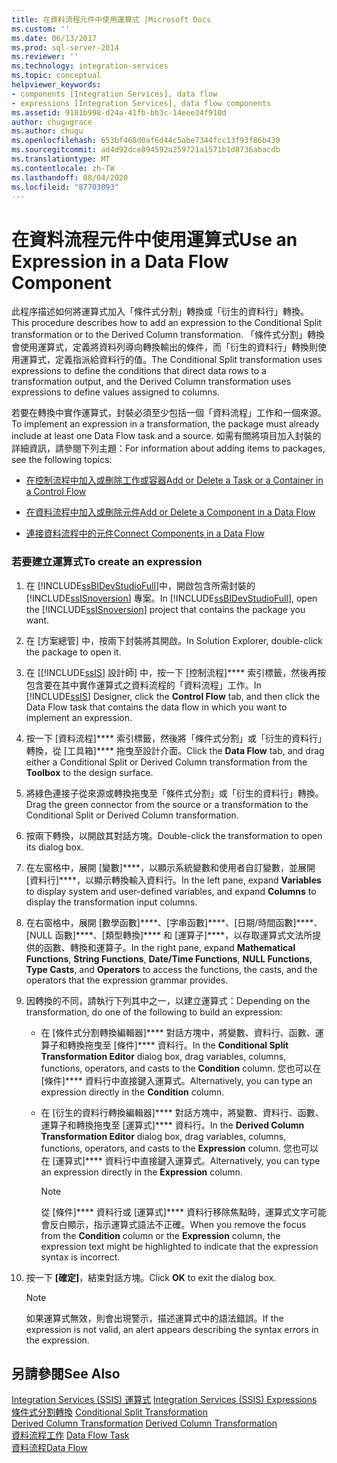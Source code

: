 ```yaml
---
title: 在資料流程元件中使用運算式 |Microsoft Docs
ms.custom: ''
ms.date: 06/13/2017
ms.prod: sql-server-2014
ms.reviewer: ''
ms.technology: integration-services
ms.topic: conceptual
helpviewer_keywords:
- components [Integration Services], data flow
- expressions [Integration Services], data flow components
ms.assetid: 9181b998-d24a-41fb-bb3c-14eee34f910d
author: chugugrace
ms.author: chugu
ms.openlocfilehash: 653bf468d0af6d44c5abe7344fcc13f93f86b430
ms.sourcegitcommit: ad4d92dce894592a259721a1571b1d8736abacdb
ms.translationtype: MT
ms.contentlocale: zh-TW
ms.lasthandoff: 08/04/2020
ms.locfileid: "87703093"
---
```

# <a name="use-an-expression-in-a-data-flow-component"></a><span data-ttu-id="20a50-102">在資料流程元件中使用運算式</span><span class="sxs-lookup"><span data-stu-id="20a50-102">Use an Expression in a Data Flow Component</span></span>
  <span data-ttu-id="20a50-103">此程序描述如何將運算式加入「條件式分割」轉換或「衍生的資料行」轉換。</span><span class="sxs-lookup"><span data-stu-id="20a50-103">This procedure describes how to add an expression to the Conditional Split transformation or to the Derived Column transformation.</span></span> <span data-ttu-id="20a50-104">「條件式分割」轉換會使用運算式，定義將資料列導向轉換輸出的條件，而「衍生的資料行」轉換則使用運算式，定義指派給資料行的值。</span><span class="sxs-lookup"><span data-stu-id="20a50-104">The Conditional Split transformation uses expressions to define the conditions that direct data rows to a transformation output, and the Derived Column transformation uses expressions to define values assigned to columns.</span></span>  
  
 <span data-ttu-id="20a50-105">若要在轉換中實作運算式，封裝必須至少包括一個「資料流程」工作和一個來源。</span><span class="sxs-lookup"><span data-stu-id="20a50-105">To implement an expression in a transformation, the package must already include at least one Data Flow task and a source.</span></span> <span data-ttu-id="20a50-106">如需有關將項目加入封裝的詳細資訊，請參閱下列主題：</span><span class="sxs-lookup"><span data-stu-id="20a50-106">For information about adding items to packages, see the following topics:</span></span>  
  
-   [<span data-ttu-id="20a50-107">在控制流程中加入或刪除工作或容器</span><span class="sxs-lookup"><span data-stu-id="20a50-107">Add or Delete a Task or a Container in a Control Flow</span></span>](control-flow/add-or-delete-a-task-or-a-container-in-a-control-flow.md)  
    
  
-   [<span data-ttu-id="20a50-108">在資料流程中加入或刪除元件</span><span class="sxs-lookup"><span data-stu-id="20a50-108">Add or Delete a Component in a Data Flow</span></span>](data-flow/add-or-delete-a-component-in-a-data-flow.md)  
  
-   [<span data-ttu-id="20a50-109">連接資料流程中的元件</span><span class="sxs-lookup"><span data-stu-id="20a50-109">Connect Components in a Data Flow</span></span>](data-flow/connect-components-in-a-data-flow.md)  
  
### <a name="to-create-an-expression"></a><span data-ttu-id="20a50-110">若要建立運算式</span><span class="sxs-lookup"><span data-stu-id="20a50-110">To create an expression</span></span>  
  
1.  <span data-ttu-id="20a50-111">在 [!INCLUDE[ssBIDevStudioFull](../includes/ssbidevstudiofull-md.md)]中，開啟包含所需封裝的 [!INCLUDE[ssISnoversion](../includes/ssisnoversion-md.md)] 專案。</span><span class="sxs-lookup"><span data-stu-id="20a50-111">In [!INCLUDE[ssBIDevStudioFull](../includes/ssbidevstudiofull-md.md)], open the [!INCLUDE[ssISnoversion](../includes/ssisnoversion-md.md)] project that contains the package you want.</span></span>  
  
2.  <span data-ttu-id="20a50-112">在 [方案總管] 中，按兩下封裝將其開啟。</span><span class="sxs-lookup"><span data-stu-id="20a50-112">In Solution Explorer, double-click the package to open it.</span></span>  
  
3.  <span data-ttu-id="20a50-113">在 [[!INCLUDE[ssIS](../includes/ssis-md.md)] 設計師] 中，按一下 [控制流程]\*\*\*\* 索引標籤，然後再按包含要在其中實作運算式之資料流程的「資料流程」工作。</span><span class="sxs-lookup"><span data-stu-id="20a50-113">In [!INCLUDE[ssIS](../includes/ssis-md.md)] Designer, click the **Control Flow** tab, and then click the Data Flow task that contains the data flow in which you want to implement an expression.</span></span>  
  
4.  <span data-ttu-id="20a50-114">按一下 [資料流程]\*\*\*\* 索引標籤，然後將「條件式分割」或「衍生的資料行」轉換，從 [工具箱]\*\*\*\* 拖曳至設計介面。</span><span class="sxs-lookup"><span data-stu-id="20a50-114">Click the **Data Flow** tab, and drag either a Conditional Split or Derived Column transformation from the **Toolbox** to the design surface.</span></span>  
  
5.  <span data-ttu-id="20a50-115">將綠色連接子從來源或轉換拖曳至「條件式分割」或「衍生的資料行」轉換。</span><span class="sxs-lookup"><span data-stu-id="20a50-115">Drag the green connector from the source or a transformation to the Conditional Split or Derived Column transformation.</span></span>  
  
6.  <span data-ttu-id="20a50-116">按兩下轉換，以開啟其對話方塊。</span><span class="sxs-lookup"><span data-stu-id="20a50-116">Double-click the transformation to open its dialog box.</span></span>  
  
7.  <span data-ttu-id="20a50-117">在左窗格中，展開 [變數]\*\*\*\*，以顯示系統變數和使用者自訂變數，並展開 [資料行]\*\*\*\*，以顯示轉換輸入資料行。</span><span class="sxs-lookup"><span data-stu-id="20a50-117">In the left pane, expand **Variables** to display system and user-defined variables, and expand **Columns** to display the transformation input columns.</span></span>  
  
8.  <span data-ttu-id="20a50-118">在右窗格中，展開 [數學函數]\*\*\*\*、[字串函數]\*\*\*\*、[日期/時間函數]\*\*\*\*、[NULL 函數]\*\*\*\*、[類型轉換]\*\*\*\* 和 [運算子]\*\*\*\*，以存取運算式文法所提供的函數、轉換和運算子。</span><span class="sxs-lookup"><span data-stu-id="20a50-118">In the right pane, expand **Mathematical Functions**, **String Functions**, **Date/Time Functions**, **NULL Functions**, **Type Casts**, and **Operators** to access the functions, the casts, and the operators that the expression grammar provides.</span></span>  
  
9. <span data-ttu-id="20a50-119">因轉換的不同，請執行下列其中之一，以建立運算式：</span><span class="sxs-lookup"><span data-stu-id="20a50-119">Depending on the transformation, do one of the following to build an expression:</span></span>  
  
    -   <span data-ttu-id="20a50-120">在 [條件式分割轉換編輯器]\*\*\*\* 對話方塊中，將變數、資料行、函數、運算子和轉換拖曳至 [條件]\*\*\*\* 資料行。</span><span class="sxs-lookup"><span data-stu-id="20a50-120">In the **Conditional Split Transformation Editor** dialog box, drag variables, columns, functions, operators, and casts to the **Condition** column.</span></span> <span data-ttu-id="20a50-121">您也可以在 [條件]\*\*\*\* 資料行中直接鍵入運算式。</span><span class="sxs-lookup"><span data-stu-id="20a50-121">Alternatively, you can type an expression directly in the **Condition** column.</span></span>  
  
    -   <span data-ttu-id="20a50-122">在 [衍生的資料行轉換編輯器]\*\*\*\* 對話方塊中，將變數、資料行、函數、運算子和轉換拖曳至 [運算式]\*\*\*\* 資料行。</span><span class="sxs-lookup"><span data-stu-id="20a50-122">In the **Derived Column Transformation Editor** dialog box, drag variables, columns, functions, operators, and casts to the **Expression** column.</span></span> <span data-ttu-id="20a50-123">您也可以在 [運算式]\*\*\*\* 資料行中直接鍵入運算式。</span><span class="sxs-lookup"><span data-stu-id="20a50-123">Alternatively, you can type an expression directly in the **Expression** column.</span></span>  
  
        > [!NOTE]  
        >  <span data-ttu-id="20a50-124">從 [條件]\*\*\*\* 資料行或 [運算式]\*\*\*\* 資料行移除焦點時，運算式文字可能會反白顯示，指示運算式語法不正確。</span><span class="sxs-lookup"><span data-stu-id="20a50-124">When you remove the focus from the **Condition** column or the **Expression** column, the expression text might be highlighted to indicate that the expression syntax is incorrect.</span></span>  
  
10. <span data-ttu-id="20a50-125">按一下 **[確定]**，結束對話方塊。</span><span class="sxs-lookup"><span data-stu-id="20a50-125">Click **OK** to exit the dialog box.</span></span>  
  
    > [!NOTE]  
    >  <span data-ttu-id="20a50-126">如果運算式無效，則會出現警示，描述運算式中的語法錯誤。</span><span class="sxs-lookup"><span data-stu-id="20a50-126">If the expression is not valid, an alert appears describing the syntax errors in the expression.</span></span>  
  
## <a name="see-also"></a><span data-ttu-id="20a50-127">另請參閱</span><span class="sxs-lookup"><span data-stu-id="20a50-127">See Also</span></span>  
 <span data-ttu-id="20a50-128">[Integration Services &#40;SSIS&#41; 運算式](expressions/integration-services-ssis-expressions.md) </span><span class="sxs-lookup"><span data-stu-id="20a50-128">[Integration Services &#40;SSIS&#41; Expressions](expressions/integration-services-ssis-expressions.md) </span></span>  
 <span data-ttu-id="20a50-129">[條件式分割轉換](data-flow/transformations/conditional-split-transformation.md) </span><span class="sxs-lookup"><span data-stu-id="20a50-129">[Conditional Split Transformation](data-flow/transformations/conditional-split-transformation.md) </span></span>  
 <span data-ttu-id="20a50-130">[Derived Column Transformation](data-flow/transformations/derived-column-transformation.md) </span><span class="sxs-lookup"><span data-stu-id="20a50-130">[Derived Column Transformation](data-flow/transformations/derived-column-transformation.md) </span></span>  
 <span data-ttu-id="20a50-131">[資料流程工作](control-flow/data-flow-task.md) </span><span class="sxs-lookup"><span data-stu-id="20a50-131">[Data Flow Task](control-flow/data-flow-task.md) </span></span>  
 [<span data-ttu-id="20a50-132">資料流程</span><span class="sxs-lookup"><span data-stu-id="20a50-132">Data Flow</span></span>](data-flow/data-flow.md)  
  
  
